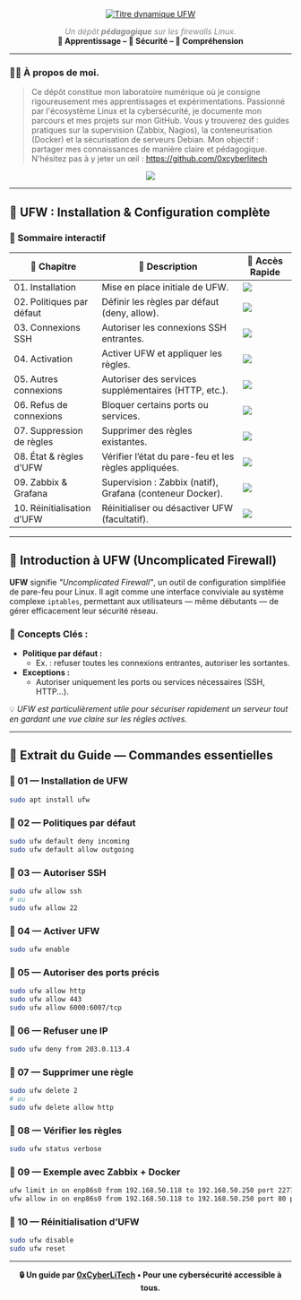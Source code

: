 <div align="center">

<a href="https://github.com/0xCyberLiTech">
  <img src="https://readme-typing-svg.herokuapp.com?font=Fira+Code&size=32&pause=1000&color=33FF33&center=true&vCenter=true&width=1050&lines=Cybersécurité+et+Pare-feu+UFW;Installation+et+Configuration+pas+à+pas;Filtrage+des+ports+et+sécurisation+des+connexions" alt="Titre dynamique UFW" />
</a>

<p>
  <em style="color:#888">Un dépôt <strong>pédagogique</strong> sur les firewalls Linux.</em><br>
  <strong>📘 Apprentissage – 🔐 Sécurité – 🧠 Compréhension</strong>
</p>

</div>

---

### 👨‍💻 **À propos de moi.**

> Ce dépôt constitue mon laboratoire numérique où je consigne rigoureusement mes apprentissages et expérimentations.
> Passionné par l'écosystème Linux et la cybersécurité, je documente mon parcours et mes projets sur mon GitHub.
> Vous y trouverez des guides pratiques sur la supervision (Zabbix, Nagios), la conteneurisation (Docker) et la sécurisation de serveurs Debian.
> Mon objectif : partager mes connaissances de manière claire et pédagogique.
> N'hésitez pas à y jeter un œil : https://github.com/0xcyberlitech

<p align="center">
  <a href="https://skillicons.dev">
    <img src="https://skillicons.dev/icons?i=linux,debian,bash,docker,nginx,grafana,prometheus,git,vim" />
  </a>
</p>

---

## 🔧 UFW : Installation & Configuration complète

### 🧭 Sommaire interactif

| 🔢 **Chapitre** | 📝 **Description** | 🚀 **Accès Rapide** |
|----------------|--------------------|---------------------|
| 01. Installation                | Mise en place initiale de UFW.                                        | [<img src="https://img.shields.io/badge/EXPLORER-brightgreen?style=for-the-badge&logo=github&logoColor=white">](#balise-01) |
| 02. Politiques par défaut      | Définir les règles par défaut (deny, allow).                          | [<img src="https://img.shields.io/badge/EXPLORER-brightgreen?style=for-the-badge&logo=github&logoColor=white">](#balise-02) |
| 03. Connexions SSH             | Autoriser les connexions SSH entrantes.                               | [<img src="https://img.shields.io/badge/EXPLORER-brightgreen?style=for-the-badge&logo=github&logoColor=white">](#balise-03) |
| 04. Activation                 | Activer UFW et appliquer les règles.                                  | [<img src="https://img.shields.io/badge/EXPLORER-brightgreen?style=for-the-badge&logo=github&logoColor=white">](#balise-04) |
| 05. Autres connexions          | Autoriser des services supplémentaires (HTTP, etc.).                  | [<img src="https://img.shields.io/badge/EXPLORER-brightgreen?style=for-the-badge&logo=github&logoColor=white">](#balise-05) |
| 06. Refus de connexions        | Bloquer certains ports ou services.                                   | [<img src="https://img.shields.io/badge/EXPLORER-brightgreen?style=for-the-badge&logo=github&logoColor=white">](#balise-06) |
| 07. Suppression de règles      | Supprimer des règles existantes.                                      | [<img src="https://img.shields.io/badge/EXPLORER-brightgreen?style=for-the-badge&logo=github&logoColor=white">](#balise-07) |
| 08. État & règles d’UFW        | Vérifier l’état du pare-feu et les règles appliquées.                 | [<img src="https://img.shields.io/badge/EXPLORER-brightgreen?style=for-the-badge&logo=github&logoColor=white">](#balise-08) |
| 09. Zabbix & Grafana           | Supervision : Zabbix (natif), Grafana (conteneur Docker).             | [<img src="https://img.shields.io/badge/EXPLORER-brightgreen?style=for-the-badge&logo=github&logoColor=white">](#balise-09) |
| 10. Réinitialisation d’UFW     | Réinitialiser ou désactiver UFW (facultatif).                         | [<img src="https://img.shields.io/badge/EXPLORER-brightgreen?style=for-the-badge&logo=github&logoColor=white">](#balise-10) |

---

## 🎯 Introduction à UFW (Uncomplicated Firewall)

**UFW** signifie _"Uncomplicated Firewall"_, un outil de configuration simplifiée de pare-feu pour Linux. Il agit comme une interface conviviale au système complexe `iptables`, permettant aux utilisateurs — même débutants — de gérer efficacement leur sécurité réseau.

### 🧠 Concepts Clés :

- **Politique par défaut :**
  - Ex. : refuser toutes les connexions entrantes, autoriser les sortantes.
- **Exceptions :**
  - Autoriser uniquement les ports ou services nécessaires (SSH, HTTP...).

💡 *UFW est particulièrement utile pour sécuriser rapidement un serveur tout en gardant une vue claire sur les règles actives.*

---

## 📘 Extrait du Guide — Commandes essentielles

### 🔹 01 — Installation de UFW <a name="balise-01"></a>
```bash
sudo apt install ufw
```

### 🔹 02 — Politiques par défaut <a name="balise-02"></a>
```bash
sudo ufw default deny incoming
sudo ufw default allow outgoing
```

### 🔹 03 — Autoriser SSH <a name="balise-03"></a>
```bash
sudo ufw allow ssh
# ou
sudo ufw allow 22
```

### 🔹 04 — Activer UFW <a name="balise-04"></a>
```bash
sudo ufw enable
```

### 🔹 05 — Autoriser des ports précis <a name="balise-05"></a>
```bash
sudo ufw allow http
sudo ufw allow 443
sudo ufw allow 6000:6007/tcp
```

### 🔹 06 — Refuser une IP <a name="balise-06"></a>
```bash
sudo ufw deny from 203.0.113.4
```

### 🔹 07 — Supprimer une règle <a name="balise-07"></a>
```bash
sudo ufw delete 2
# ou
sudo ufw delete allow http
```

### 🔹 08 — Vérifier les règles <a name="balise-08"></a>
```bash
sudo ufw status verbose
```

### 🔹 09 — Exemple avec Zabbix + Docker <a name="balise-09"></a>
```bash
ufw limit in on enp86s0 from 192.168.50.118 to 192.168.50.250 port 2277 proto tcp comment 'SSH sécurisé'
ufw allow in on enp86s0 from 192.168.50.118 to 192.168.50.250 port 80 proto tcp comment 'HTTP'
```

### 🔹 10 — Réinitialisation d’UFW <a name="balise-10"></a>
```bash
sudo ufw disable
sudo ufw reset
```

---

<div align="center">
  <strong>🔒 Un guide par <a href="https://github.com/0xCyberLiTech">0xCyberLiTech</a> • Pour une cybersécurité accessible à tous.</strong>
</div>
